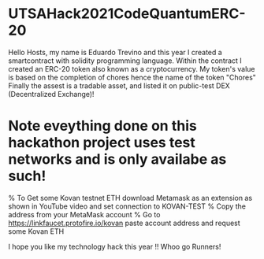 # UTSAHack2021CodeQuantumERC-20
Hello Hosts, my name is Eduardo Trevino and this year I created a smartcontract with solidity programming language.
Within the contract I created an ERC-20 token also known as a cryptocurrency.
My token's value is based on the completion of chores hence the name of the token "Chores"
Finally the assest is a tradable asset, and listed it on public-test DEX (Decentralized Exchange)!

# Note eveything done on this hackathon project uses test networks and is only availabe as such! 
% To Get some Kovan testnet ETH download Metamask as an extension as shown in YouTube video and set connection to KOVAN-TEST
% Copy the address from your MetaMask account
% Go to https://linkfaucet.protofire.io/kovan paste account address and request some Kovan ETH

I hope you like my technology hack this year !! Whoo go Runners!
